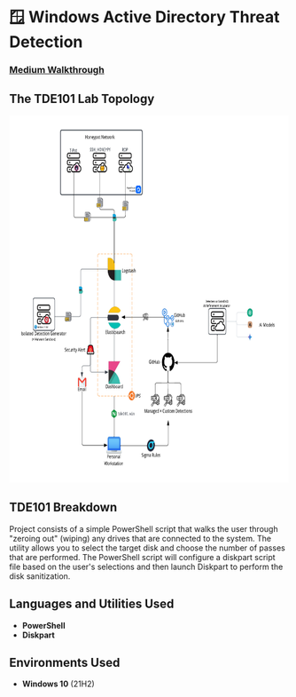 # <h1> 🪟 Windows Active Directory Threat Detection </h1>

 ### [Medium Walkthrough](https://youtu.be/7eJexJVCqJo)


## The TDE101 Lab Topology

<img src="https://github.com/collinsmc23/tde101/blob/main/Notes/images/The%20Threat%20Detections%20Engineering%20Project%20101%20Netork%20Toplogy.png" width="751" height="662">


### <h2>TDE101 Breakdown</h2>
Project consists of a simple PowerShell script that walks the user through "zeroing out" (wiping) any drives that are connected to the system. The utility allows you to select the target disk and choose the number of passes that are performed. The PowerShell script will configure a diskpart script file based on the user's selections and then launch Diskpart to perform the disk sanitization.
<br />


<h2>Languages and Utilities Used</h2>

- <b>PowerShell</b> 
- <b>Diskpart</b>

<h2>Environments Used </h2>

- <b>Windows 10</b> (21H2)
